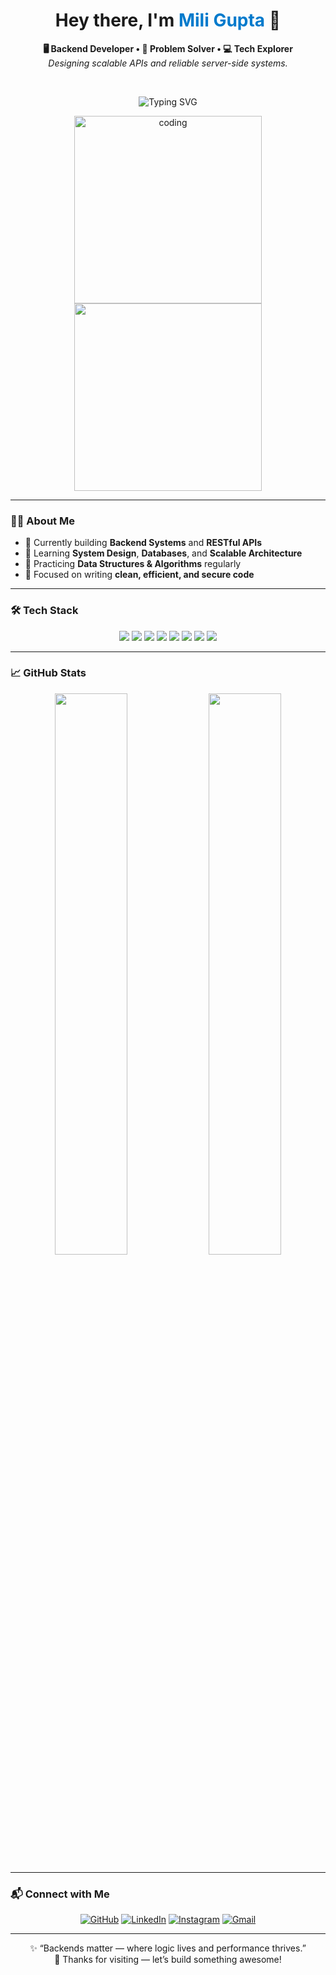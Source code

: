 <!-- 🚀 Mili Gupta's GitHub README - Clean Backend Dev Profile -->

<h1 align="center">Hey there, I'm <span style="color:#007acc;">Mili Gupta</span> 👋</h1>

<p align="center">
  <b>🖥️ Backend Developer • 🧠 Problem Solver • 💻 Tech Explorer</b><br/>
  <i>Designing scalable APIs and reliable server-side systems.</i>
</p>

<br/>

<p align="center">
  <img src="https://readme-typing-svg.demolab.com?font=Fira+Code&duration=3000&pause=500&center=true&vCenter=true&width=435&lines=Backend+Developer;REST+API+Builder;Database+Designer;Full+Stack+Learner" alt="Typing SVG" />
</p>

<p align="center">
  <img src="https://i.imgur.com/f3KtMW7.gif" alt="coding" width="300"/>
  <img src="https://media.giphy.com/media/qgQUggAC3Pfv687qPC/giphy.gif" width="300"/>
</p>

---

### 👩‍💻 About Me

- 🔭 Currently building **Backend Systems** and **RESTful APIs**  
- 🌱 Learning **System Design**, **Databases**, and **Scalable Architecture**  
- 🧠 Practicing **Data Structures & Algorithms** regularly  
- 🚀 Focused on writing **clean, efficient, and secure code**

---

### 🛠️ Tech Stack

<div align="center">

<img src="https://img.shields.io/badge/Node.js-339933?style=for-the-badge&logo=node.js&logoColor=white"/>
<img src="https://img.shields.io/badge/Express.js-404D59?style=for-the-badge&logo=express&logoColor=white"/>
<img src="https://img.shields.io/badge/MongoDB-4DB33D?style=for-the-badge&logo=mongodb&logoColor=white"/>
<img src="https://img.shields.io/badge/PostgreSQL-316192?style=for-the-badge&logo=postgresql&logoColor=white"/>
<img src="https://img.shields.io/badge/JavaScript-F7DF1E?style=for-the-badge&logo=javascript&logoColor=black"/>
<img src="https://img.shields.io/badge/Git-F05032?style=for-the-badge&logo=git&logoColor=white"/>
<img src="https://img.shields.io/badge/Postman-FF6C37?style=for-the-badge&logo=postman&logoColor=white"/>
<img src="https://img.shields.io/badge/VS%20Code-007ACC?style=for-the-badge&logo=visual-studio-code&logoColor=white"/>

</div>

---

### 📈 GitHub Stats

<div align="center">
  <img src="https://github-readme-stats.vercel.app/api?username=Mili-Gupta&show_icons=true&theme=tokyonight&hide_border=true" width="48%"/>
  <img src="https://github-readme-streak-stats.herokuapp.com/?user=Mili-Gupta&theme=tokyonight&hide_border=true" width="48%"/>
</div>

---

### 📬 Connect with Me

<div align="center">

[![GitHub](https://img.shields.io/badge/GitHub-000?style=for-the-badge&logo=github&logoColor=white)](https://github.com/Mili-Gupta)
[![LinkedIn](https://img.shields.io/badge/LinkedIn-0A66C2?style=for-the-badge&logo=linkedin&logoColor=white)](https://linkedin.com/in/mili-gupta/)
[![Instagram](https://img.shields.io/badge/Instagram-E1306C?style=for-the-badge&logo=instagram&logoColor=white)](https://instagram.com/mili.codes)
[![Gmail](https://img.shields.io/badge/Gmail-D14836?style=for-the-badge&logo=gmail&logoColor=white)](mailto:miligupta.dev@gmail.com)

</div>

---

<p align="center">
  ✨ “Backends matter — where logic lives and performance thrives.”  
  <br/>🚀 Thanks for visiting — let’s build something awesome!
</p>
